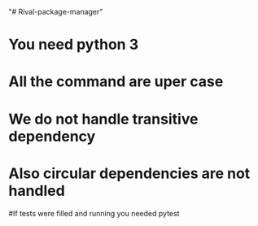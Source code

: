 "# Rival-package-manager"

# You need python 3
# All the command are uper case
# We do not handle transitive dependency
# Also circular dependencies are not handled

#If tests were filled and running you needed pytest